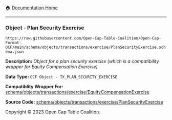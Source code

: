 :house: [Documentation Home](../../../../../README.md)

---

### Object - Plan Security Exercise

`https://raw.githubusercontent.com/Open-Cap-Table-Coalition/Open-Cap-Format-OCF/main/schema/objects/transactions/exercise/PlanSecurityExercise.schema.json`

  **Description:** _Object for a plan security exercise (which is a compatibility wrapper for Equity Compensation Exercise)_
  
  **Data Type:** `OCF Object - TX_PLAN_SECURITY_EXERCISE`
  
  **Compatiblity Wrapper For:** [schema/objects/transactions/exercise/EquityCompensationExercise](./EquityCompensationExercise.md)
  
  **Source Code:** [schema/objects/transactions/exercise/PlanSecurityExercise](../../../../../../schema/objects/transactions/exercise/PlanSecurityExercise.schema.json)

Copyright © 2023 Open Cap Table Coalition.
